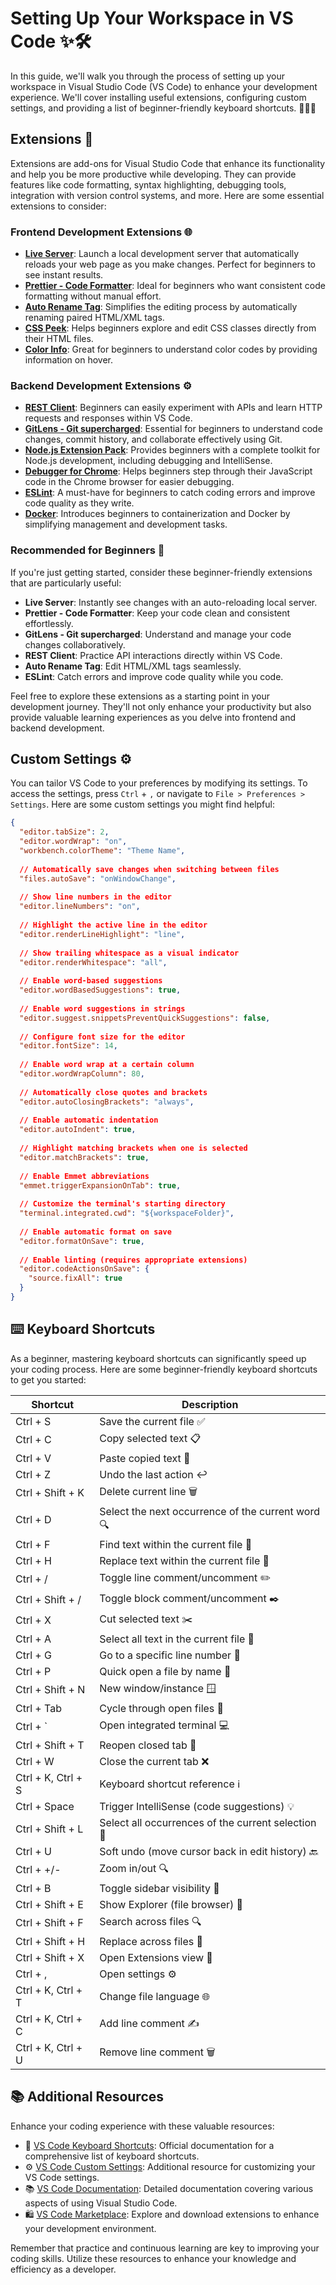 # Setting Up Your Workspace in VS Code ✨🛠️

In this guide, we'll walk you through the process of setting up your workspace in Visual Studio Code (VS Code) to enhance your development experience. We'll cover installing useful extensions, configuring custom settings, and providing a list of beginner-friendly keyboard shortcuts. 🚀👩‍💻

## Extensions 🚀

Extensions are add-ons for Visual Studio Code that enhance its functionality and help you be more productive while developing. They can provide features like code formatting, syntax highlighting, debugging tools, integration with version control systems, and more. Here are some essential extensions to consider:

### Frontend Development Extensions 🌐

- **[Live Server](https://marketplace.visualstudio.com/items?itemName=ritwickdey.LiveServer)**: Launch a local development server that automatically reloads your web page as you make changes. Perfect for beginners to see instant results.
- **[Prettier - Code Formatter](https://marketplace.visualstudio.com/items?itemName=esbenp.prettier-vscode)**: Ideal for beginners who want consistent code formatting without manual effort.
- **[Auto Rename Tag](https://marketplace.visualstudio.com/items?itemName=formulahendry.auto-rename-tag)**: Simplifies the editing process by automatically renaming paired HTML/XML tags.
- **[CSS Peek](https://marketplace.visualstudio.com/items?itemName=pranaygp.vscode-css-peek)**: Helps beginners explore and edit CSS classes directly from their HTML files.
- **[Color Info](https://marketplace.visualstudio.com/items?itemName=bierner.color-info)**: Great for beginners to understand color codes by providing information on hover.

### Backend Development Extensions ⚙️

- **[REST Client](https://marketplace.visualstudio.com/items?itemName=humao.rest-client)**: Beginners can easily experiment with APIs and learn HTTP requests and responses within VS Code.
- **[GitLens - Git supercharged](https://marketplace.visualstudio.com/items?itemName=eamodio.gitlens)**: Essential for beginners to understand code changes, commit history, and collaborate effectively using Git.
- **[Node.js Extension Pack](https://marketplace.visualstudio.com/items?itemName=waderyan.nodejs-extension-pack)**: Provides beginners with a complete toolkit for Node.js development, including debugging and IntelliSense.
- **[Debugger for Chrome](https://marketplace.visualstudio.com/items?itemName=msjsdiag.debugger-for-chrome)**: Helps beginners step through their JavaScript code in the Chrome browser for easier debugging.
- **[ESLint](https://marketplace.visualstudio.com/items?itemName=dbaeumer.vscode-eslint)**: A must-have for beginners to catch coding errors and improve code quality as they write.
- **[Docker](https://marketplace.visualstudio.com/items?itemName=ms-azuretools.vscode-docker)**: Introduces beginners to containerization and Docker by simplifying management and development tasks.

### Recommended for Beginners 🌟

If you're just getting started, consider these beginner-friendly extensions that are particularly useful:

- **Live Server**: Instantly see changes with an auto-reloading local server.
- **Prettier - Code Formatter**: Keep your code clean and consistent effortlessly.
- **GitLens - Git supercharged**: Understand and manage your code changes collaboratively.
- **REST Client**: Practice API interactions directly within VS Code.
- **Auto Rename Tag**: Edit HTML/XML tags seamlessly.
- **ESLint**: Catch errors and improve code quality while you code.

Feel free to explore these extensions as a starting point in your development journey. They'll not only enhance your productivity but also provide valuable learning experiences as you delve into frontend and backend development.

## Custom Settings ⚙️

You can tailor VS Code to your preferences by modifying its settings. To access the settings, press `Ctrl` + `,` or navigate to `File > Preferences > Settings`. Here are some custom settings you might find helpful:

```json
{
  "editor.tabSize": 2,
  "editor.wordWrap": "on",
  "workbench.colorTheme": "Theme Name",
  
  // Automatically save changes when switching between files
  "files.autoSave": "onWindowChange",
  
  // Show line numbers in the editor
  "editor.lineNumbers": "on",
  
  // Highlight the active line in the editor
  "editor.renderLineHighlight": "line",
  
  // Show trailing whitespace as a visual indicator
  "editor.renderWhitespace": "all",
  
  // Enable word-based suggestions
  "editor.wordBasedSuggestions": true,
  
  // Enable word suggestions in strings
  "editor.suggest.snippetsPreventQuickSuggestions": false,
  
  // Configure font size for the editor
  "editor.fontSize": 14,
  
  // Enable word wrap at a certain column
  "editor.wordWrapColumn": 80,
  
  // Automatically close quotes and brackets
  "editor.autoClosingBrackets": "always",
  
  // Enable automatic indentation
  "editor.autoIndent": true,
  
  // Highlight matching brackets when one is selected
  "editor.matchBrackets": true,
  
  // Enable Emmet abbreviations
  "emmet.triggerExpansionOnTab": true,
  
  // Customize the terminal's starting directory
  "terminal.integrated.cwd": "${workspaceFolder}",
  
  // Enable automatic format on save
  "editor.formatOnSave": true,
  
  // Enable linting (requires appropriate extensions)
  "editor.codeActionsOnSave": {
    "source.fixAll": true
  }
}
```

## ⌨️ Keyboard Shortcuts

As a beginner, mastering keyboard shortcuts can significantly speed up your coding process. Here are some beginner-friendly keyboard shortcuts to get you started:

| Shortcut         | Description                           |
|------------------|---------------------------------------|
| Ctrl + S         | Save the current file ✅              |
| Ctrl + C         | Copy selected text 📋               |
| Ctrl + V         | Paste copied text 📝                |
| Ctrl + Z         | Undo the last action ↩️              |
| Ctrl + Shift + K | Delete current line 🗑️              |
| Ctrl + D         | Select the next occurrence of the current word 🔍 |
| Ctrl + F         | Find text within the current file 🔎  |
| Ctrl + H         | Replace text within the current file 🔄 |
| Ctrl + /         | Toggle line comment/uncomment ✏️      |
| Ctrl + Shift + / | Toggle block comment/uncomment ✒️     |
| Ctrl + X         | Cut selected text ✂️                 |
| Ctrl + A         | Select all text in the current file 📄 |
| Ctrl + G         | Go to a specific line number 🚀       |
| Ctrl + P         | Quick open a file by name 📂          |
| Ctrl + Shift + N | New window/instance 🪟              |
| Ctrl + Tab       | Cycle through open files 🔄          |
| Ctrl + `         | Open integrated terminal 💻          |
| Ctrl + Shift + T | Reopen closed tab 🔄                |
| Ctrl + W         | Close the current tab ❌             |
| Ctrl + K, Ctrl + S | Keyboard shortcut reference ℹ️    |
| Ctrl + Space     | Trigger IntelliSense (code suggestions) 💡 |
| Ctrl + Shift + L | Select all occurrences of the current selection 📌 |
| Ctrl + U         | Soft undo (move cursor back in edit history) 🔙 |
| Ctrl + +/-       | Zoom in/out 🔍                       |
| Ctrl + B         | Toggle sidebar visibility 📁         |
| Ctrl + Shift + E | Show Explorer (file browser) 📂       |
| Ctrl + Shift + F | Search across files 🔍               |
| Ctrl + Shift + H | Replace across files 🔄             |
| Ctrl + Shift + X | Open Extensions view 🧩             |
| Ctrl + ,         | Open settings ⚙️                    |
| Ctrl + K, Ctrl + T | Change file language 🌐           |
| Ctrl + K, Ctrl + C | Add line comment ✍️              |
| Ctrl + K, Ctrl + U | Remove line comment 🗑️          |

## 📚 Additional Resources

Enhance your coding experience with these valuable resources:

- 📖 [VS Code Keyboard Shortcuts](https://learn.microsoft.com/en-us/visualstudio/ide/default-keyboard-shortcuts-in-visual-studio?view=vs-2022): Official documentation for a comprehensive list of keyboard shortcuts.
- ⚙️ [VS Code Custom Settings](https://code.visualstudio.com/docs/getstarted/settings#:~:text=To%20modify%20user%20settings%2C%20you,keyboard%20shortcut%20(Ctrl%2B%2C).): Additional resource for customizing your VS Code settings.
- 📚 [VS Code Documentation](https://code.visualstudio.com/docs): Detailed documentation covering various aspects of using Visual Studio Code.
- 🛍️ [VS Code Marketplace](https://marketplace.visualstudio.com/vscode): Explore and download extensions to enhance your development environment.

Remember that practice and continuous learning are key to improving your coding skills. Utilize these resources to enhance your knowledge and efficiency as a developer.
